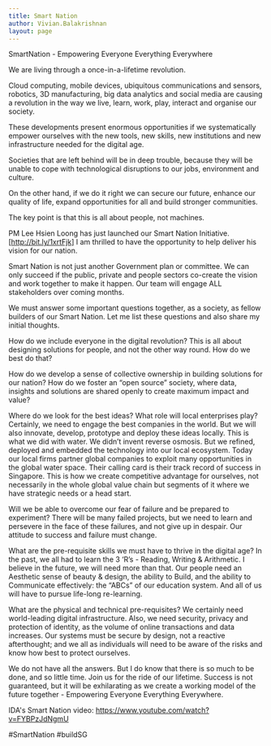 ```yaml
---
title: Smart Nation
author: Vivian.Balakrishnan
layout: page
---
```

SmartNation - Empowering Everyone Everything Everywhere

We are living through a once-in-a-lifetime revolution.

Cloud computing, mobile devices, ubiquitous communications and sensors, robotics, 3D manufacturing, big data analytics and social media are causing a revolution in the way we live, learn, work, play, interact and organise our society.

These developments present enormous opportunities if we systematically empower ourselves with the new tools, new skills, new institutions and new infrastructure needed for the digital age.  

Societies that are left behind will be in deep trouble, because they will be unable to cope with technological disruptions to our jobs, environment and culture.

On the other hand, if we do it right we can secure our future, enhance our quality of life, expand opportunities for all and build stronger communities.

The key point is that this is all about people, not machines.

PM Lee Hsien Loong has just launched our Smart Nation Initiative. [http://bit.ly/1xrtFjk] I am thrilled to have the opportunity to help deliver his vision for our nation.

Smart Nation is not just another Government plan or committee. We can only succeed if the public, private and people sectors co-create the vision and work together to make it happen. Our team will engage ALL stakeholders over coming months.

We must answer some important questions together, as a society, as fellow builders of our Smart Nation.  Let me list these questions and also share my initial thoughts.

How do we include everyone in the digital revolution?  This is all about designing solutions for people, and not the other way round.  How do we best do that?

How do we develop a sense of collective ownership in building solutions for our nation?  How do we foster an “open source” society, where data, insights and solutions are shared openly to create maximum impact and value?  

Where do we look for the best ideas?   What role will local enterprises play?Certainly, we need to engage the best companies in the world. But we will also innovate, develop, prototype and deploy these ideas locally.  This is what we did with water. We didn’t invent reverse osmosis. But we refined, deployed and embedded the technology into our local ecosystem. Today our local firms partner global companies to exploit many opportunities in the global water space. Their calling card is their track record of success in Singapore. This is how we create competitive advantage for ourselves, not necessarily in the whole global value chain but segments of it where we have strategic needs or a head start.

Will we be able to overcome our fear of failure and be prepared to experiment? There will be many failed projects, but we need to learn and persevere in the face of these failures, and not give up in despair. Our attitude to success and failure must change.

What are the pre-requisite skills we must have to thrive in the digital age?  In the past, we all had to learn the 3 ‘R’s - Reading, Writing & Arithmetic. I believe in the future, we will need more than that.  Our people need an Aesthetic sense of beauty & design, the ability to Build, and the ability to Communicate effectively: the “ABCs” of our education system. And all of us will have to pursue life-long re-learning.

What are the physical and technical pre-requisites?  We certainly need world-leading digital infrastructure.  Also, we need security, privacy and protection of identity, as the volume of online transactions and data increases.  Our systems must be secure by design, not a reactive afterthought; and we all as individuals will need to be aware of the risks and know how best to protect ourselves.

We do not have all the answers.  But I do know that there is so much to be done, and so little time. Join us for the ride of our lifetime. Success is not guaranteed, but it will be exhilarating as we create a working model of the future together - Empowering Everyone Everything Everywhere.

IDA's Smart Nation video: https://www.youtube.com/watch?v=FYBPzJdNgmU

#SmartNation #buildSG
